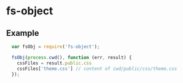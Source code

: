 # fs-object

## Example

```javascript
  var fsObj = require('fs-object');

  fsObj(process.cwd(), function (err, result) {
    cssFiles = result.public.css  
    cssFiles['theme.css'] // content of cwd/public/css/theme.css
  });

```


